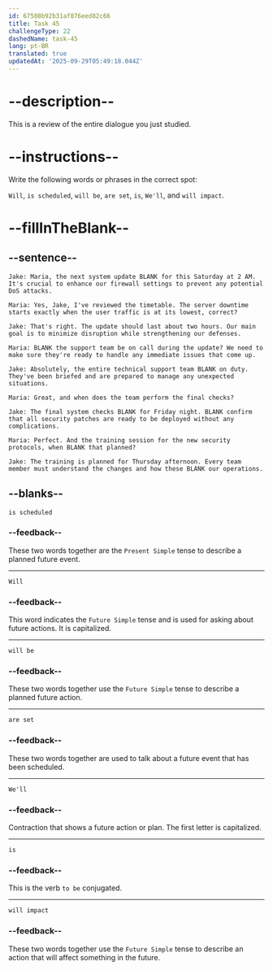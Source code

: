 ```yaml
---
id: 67508b92b31af876eed82c66
title: Task 45
challengeType: 22
dashedName: task-45
lang: pt-BR
translated: true
updatedAt: '2025-09-29T05:49:18.044Z'
---
```


<!-- REVIEW -->

# --description--

This is a review of the entire dialogue you just studied.

# --instructions--

Write the following words or phrases in the correct spot:

`Will`, `is scheduled`, `will be`, `are set`, `is`, `We'll`, and `will impact`.

# --fillInTheBlank--

## --sentence--

`Jake: Maria, the next system update BLANK for this Saturday at 2 AM. It's crucial to enhance our firewall settings to prevent any potential DoS attacks.`

`Maria: Yes, Jake, I've reviewed the timetable. The server downtime starts exactly when the user traffic is at its lowest, correct?`

`Jake: That's right. The update should last about two hours. Our main goal is to minimize disruption while strengthening our defenses.`

`Maria: BLANK the support team be on call during the update? We need to make sure they're ready to handle any immediate issues that come up.`

`Jake: Absolutely, the entire technical support team BLANK on duty. They've been briefed and are prepared to manage any unexpected situations.`

`Maria: Great, and when does the team perform the final checks?`

`Jake: The final system checks BLANK for Friday night. BLANK confirm that all security patches are ready to be deployed without any complications.`

`Maria: Perfect. And the training session for the new security protocols, when BLANK that planned?`

`Jake: The training is planned for Thursday afternoon. Every team member must understand the changes and how these BLANK our operations.`

## --blanks--

`is scheduled`

### --feedback--

These two words together are the `Present Simple` tense to describe a planned future event.

---

`Will`

### --feedback--

This word indicates the `Future Simple` tense and is used for asking about future actions. It is capitalized.

---

`will be`

### --feedback--

These two words together use the `Future Simple` tense to describe a planned future action.

---

`are set`

### --feedback--

These two words together are used to talk about a future event that has been scheduled.

---

`We'll`

### --feedback--

Contraction that shows a future action or plan. The first letter is capitalized.

---

`is`

### --feedback--

This is the verb `to be` conjugated.

---

`will impact`

### --feedback--

These two words together use the `Future Simple` tense to describe an action that will affect something in the future.
